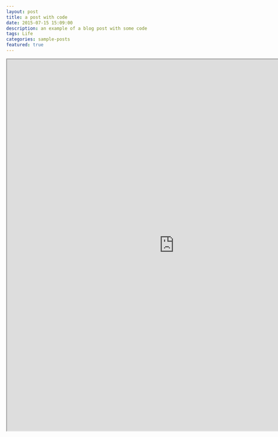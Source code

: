 ```yaml
---
layout: post
title: a post with code
date: 2015-07-15 15:09:00
description: an example of a blog post with some code
tags: Life
categories: sample-posts
featured: true
---
```



<div class="row">
    <div class="col-sm mt-3 mt-md-0">
        <iframe id="myEmbedTwo" src="https://bluestar2333.github.io/assets/pdf/My trip to Japan.pdf" width=900 height=1000 />
    </div>
</div>